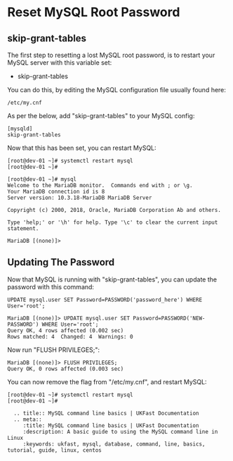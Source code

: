 # Reset MySQL Root Password

## skip-grant-tables

The first step to resetting a lost MySQL root password, is to restart your MySQL server with this variable set:
 - skip-grant-tables

You can do this, by editing the MySQL configuration file usually found here:
```console
/etc/my.cnf
```

As per the below, add "skip-grant-tables" to your MySQL config:
```console
[mysqld]
skip-grant-tables
```

Now that this has been set, you can restart MySQL:
```console
[root@dev-01 ~]# systemctl restart mysql
[root@dev-01 ~]#

[root@dev-01 ~]# mysql
Welcome to the MariaDB monitor.  Commands end with ; or \g.
Your MariaDB connection id is 8
Server version: 10.3.18-MariaDB MariaDB Server

Copyright (c) 2000, 2018, Oracle, MariaDB Corporation Ab and others.

Type 'help;' or '\h' for help. Type '\c' to clear the current input statement.

MariaDB [(none)]>
```

## Updating The Password

Now that MySQL is running with "skip-grant-tables", you can update the password with this command:
```console
UPDATE mysql.user SET Password=PASSWORD('password_here') WHERE User='root';
```

```console
MariaDB [(none)]> UPDATE mysql.user SET Password=PASSWORD('NEW-PASSWORD') WHERE User='root';
Query OK, 4 rows affected (0.002 sec)
Rows matched: 4  Changed: 4  Warnings: 0
```

Now run "FLUSH PRIVILEGES;":
```
MariaDB [(none)]> FLUSH PRIVILEGES;
Query OK, 0 rows affected (0.003 sec)
```

You can now remove the flag from "/etc/my.cnf", and restart MySQL:
```
[root@dev-01 ~]# systemctl restart mysql
[root@dev-01 ~]#
```


```eval_rst
  .. title:: MySQL command line basics | UKFast Documentation
  .. meta::
     :title: MySQL command line basics | UKFast Documentation
     :description: A basic guide to using the MySQL command line in Linux
     :keywords: ukfast, mysql, database, command, line, basics, tutorial, guide, linux, centos